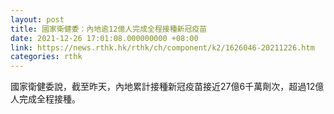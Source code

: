```yaml
---
layout: post
title: 國家衛健委：內地逾12億人完成全程接種新冠疫苗
date: 2021-12-26 17:01:08.000000000 +08:00
link: https://news.rthk.hk/rthk/ch/component/k2/1626046-20211226.htm
categories: rthk
---
```


國家衛健委說，截至昨天，內地累計接種新冠疫苗接近27億6千萬劑次，超過12億人完成全程接種。
